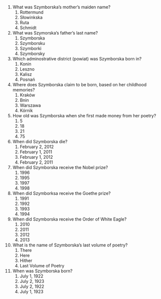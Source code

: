 1. What was Szymborska’s mother’s maiden name?  
	1. Rottermund  
	2. Słowinkska  
	3. Ruta  
	4. Schmidt  
2. What was Szymorska’s father’s last name?  
	1. Szymborska  
	2. Szymborsku  
	3. Szymborki  
	4. Szymborsky  
3. Which adminostrative district (powiat) was Szymborska born in?  
	1. Konin  
	2. Leszno  
	3. Kalisz  
	4. Posnań  
4. Where does Szymborska claim to be born, based on her childhood memories?  
	1. Kraków  
	2. Bnin  
	3. Warszawa  
	4. Kórnik  
5. How old was Szymborska when she first made money from her poetry?  
	1. 5  
	2. 18  
	3. 21  
	4. 75  
6. When did Szymborska die?  
	1. February 2, 2012  
	2. February 1, 2011  
	3. February 1, 2012  
	4. February 2, 2011  
7. When did Szymborska receive the Nobel prize?  
	1. 1996  
	2. 1995  
	3. 1997  
	4. 1998  
8. When did Szymborksa receive the Goethe prize?  
	1. 1991  
	2. 1992  
	3. 1993  
	4. 1994  
9. When did Szymborska receive the Order of White Eagle?  
	1. 2010  
	2. 2011  
	3. 2012  
	4. 2013  
10. What is the name of Szymborska’s last volume of poetry?  
    1. There  
    2. Here  
    3. Hither  
    4. Last Volume of Poetry  
11. When was Szymborska born?  
    1. July 1, 1922  
    2. July 2, 1923  
    3. July 2, 1922  
    4. July 1, 1923
